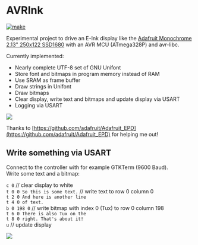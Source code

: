 # AVRInk

[![make](https://github.com/gitdode/avrink/actions/workflows/build.yml/badge.svg)](https://github.com/gitdode/avrink/actions/workflows/build.yml)

Experimental project to drive an E-Ink display like the 
[Adafruit Monochrome 2.13" 250x122 SSD1680](https://www.adafruit.com/product/4197)
with an AVR MCU (ATmega328P) and avr-libc.  

Currently implemented:

* Nearly complete UTF-8 set of GNU Unifont
* Store font and bitmaps in program memory instead of RAM
* Use SRAM as frame buffer
* Draw strings in Unifont
* Draw bitmaps
* Clear display, write text and bitmaps and update display via USART
* Logging via USART

<img src="https://luniks.net/other/AVRInk-06.jpg"/>

Thanks to [https://github.com/adafruit/Adafruit_EPD](https://github.com/adafruit/Adafruit_EPD)
for helping me out!

## Write something via USART

Connect to the controller with for example GTKTerm (9600 Baud).  
Write some text and a bitmap:

`c 0` // clear display to white  
`t 0 0 So this is some text.` // write text to row 0 column 0  
`t 2 0 And here is another line`  
`t 4 0 of text.`  
`b 0 198 0` // write bitmap with index 0 (Tux) to row 0 column 198  
`t 6 0 There is also Tux on the`  
`t 8 0 right. That's about it!`  
`u` // update display  

<img src="https://luniks.net/other/AVRInk-08.jpg"/>
